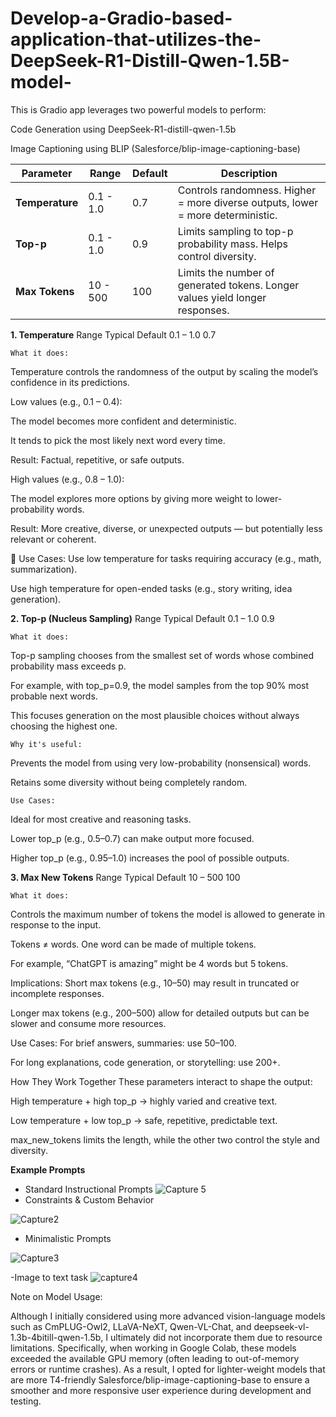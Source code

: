 # Develop-a-Gradio-based-application-that-utilizes-the-DeepSeek-R1-Distill-Qwen-1.5B-model-

This is Gradio app leverages two powerful models to perform:

Code Generation using DeepSeek-R1-distill-qwen-1.5b

Image Captioning using BLIP (Salesforce/blip-image-captioning-base)


| Parameter       | Range     | Default | Description                                                                     |
| --------------- | --------- | ------- | ------------------------------------------------------------------------------- |
| **Temperature** | 0.1 - 1.0 | 0.7     | Controls randomness. Higher = more diverse outputs, lower = more deterministic. |
| **Top-p**       | 0.1 - 1.0 | 0.9     | Limits sampling to top-p probability mass. Helps control diversity.             |
| **Max Tokens**  | 10 - 500  | 100     | Limits the number of generated tokens. Longer values yield longer responses.    |

**1. Temperature**
Range	Typical Default
0.1 – 1.0	0.7

    What it does:
   Temperature controls the randomness of the output by scaling the model’s confidence in its predictions.
   
   Low values (e.g., 0.1 – 0.4):
   
   The model becomes more confident and deterministic.
   
   It tends to pick the most likely next word every time.
   
   Result: Factual, repetitive, or safe outputs.
   
   High values (e.g., 0.8 – 1.0):
   
   The model explores more options by giving more weight to lower-probability words.
   
   Result: More creative, diverse, or unexpected outputs — but potentially less relevant or coherent.
   
   🎯 Use Cases:
   Use low temperature for tasks requiring accuracy (e.g., math, summarization).
   
   Use high temperature for open-ended tasks (e.g., story writing, idea generation).

**2. Top-p (Nucleus Sampling)**
Range	Typical Default
0.1 – 1.0	0.9

    What it does:
   Top-p sampling chooses from the smallest set of words whose combined probability mass exceeds p.
   
   For example, with top_p=0.9, the model samples from the top 90% most probable next words.
   
   This focuses generation on the most plausible choices without always choosing the highest one.
   
    Why it's useful:
   Prevents the model from using very low-probability (nonsensical) words.
   
   Retains some diversity without being completely random.
   
    Use Cases:
   Ideal for most creative and reasoning tasks.
   
   Lower top_p (e.g., 0.5–0.7) can make output more focused.
   
   Higher top_p (e.g., 0.95–1.0) increases the pool of possible outputs.

 **3. Max New Tokens**
   Range	Typical Default
   10 – 500	100
   
    What it does:
   Controls the maximum number of tokens the model is allowed to generate in response to the input.
   
   Tokens ≠ words. One word can be made of multiple tokens.
   
   For example, “ChatGPT is amazing” might be 4 words but 5 tokens.
   
   Implications:
   Short max tokens (e.g., 10–50) may result in truncated or incomplete responses.
   
   Longer max tokens (e.g., 200–500) allow for detailed outputs but can be slower and consume more resources.
   
   Use Cases:
   For brief answers, summaries: use 50–100.
   
   For long explanations, code generation, or storytelling: use 200+.
   
   How They Work Together
   These parameters interact to shape the output:
   
   High temperature + high top_p → highly varied and creative text.
   
   Low temperature + low top_p → safe, repetitive, predictable text.
   
   max_new_tokens limits the length, while the other two control the style and diversity.
   


**Example Prompts**
- Standard Instructional Prompts
![Capture 5](https://github.com/user-attachments/assets/300c623b-0307-4b73-a1c3-062534c23ec4)
- Constraints & Custom Behavior

![Capture2](https://github.com/user-attachments/assets/76ab8f97-ff1e-46ac-a09e-6baeb43646ab)
- Minimalistic Prompts

![Capture3](https://github.com/user-attachments/assets/e5db0921-0f87-4795-8cbe-3a9a08d6008f)

-Image to text task
![capture4](https://github.com/user-attachments/assets/8cc1e634-8c42-4946-9afb-4ee8f295b744)


Note on Model Usage:

Although I initially considered using more advanced vision-language models such as CmPLUG-Owl2, LLaVA-NeXT, Qwen-VL-Chat, and deepseek-vl-1.3b-4bitill-qwen-1.5b, I ultimately did not incorporate them due to resource limitations. Specifically, when working in Google Colab, these models exceeded the available GPU memory (often leading to out-of-memory errors or runtime crashes). As a result, I opted for lighter-weight models that are more T4-friendly Salesforce/blip-image-captioning-base to ensure a smoother and more responsive user experience during development and testing.
